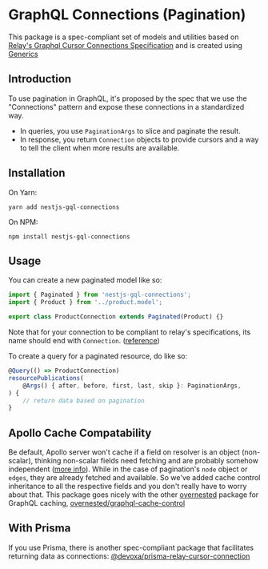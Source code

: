 # GraphQL Connections (Pagination)

This package is a spec-compliant set of models and utilities based on [Relay's Graphql Cursor Connections Specification](https://relay.dev/graphql/connections.htm) and is created using [Generics](https://docs.nestjs.com/graphql/resolvers#generics)

## Introduction

To use pagination in GraphQL, it's proposed by the spec that we use the "Connections" pattern and expose these connections in a standardized way.

- In queries, you use `PaginationArgs` to slice and paginate the result.
- In response, you return `Connection` objects to provide cursors and a way to tell the client when more results are available.

## Installation

On Yarn:

```shell
yarn add nestjs-gql-connections
```

On NPM:

```shell
npm install nestjs-gql-connections
```

## Usage

You can create a new paginated model like so:

```ts
import { Paginated } from 'nestjs-gql-connections';
import { Product } from '../product.model';

export class ProductConnection extends Paginated(Product) {}
```

Note that for your connection to be compliant to relay's specifications, its name should end with `Connection`. ([reference](https://relay.dev/graphql/connections.htm#sec-Reserved-Types))

To create a query for a paginated resource, do like so:

```ts
@Query(() => ProductConnection)
resourcePublications(
    @Args() { after, before, first, last, skip }: PaginationArgs,
) {
    // return data based on pagination
}
```

## Apollo Cache Compatability

Be default, Apollo server won't cache if a field on resolver is an object (non-scalar), thinking non-scalar fields need fetching and are probably somehow independent ([more info](https://www.apollographql.com/docs/apollo-server/performance/caching/#default-maxage)). While in the case of pagination's `node` object or `edges`, they are already fetched and available. So we've added cache control inheritance to all the respective fields and you don't really have to worry about that. This package goes nicely with the other [overnested](https://github.com/overnested) package for GraphQL caching, [overnested/graphql-cache-control](https://github.com/overnested/graphql-cache-control)

## With Prisma

If you use Prisma, there is another spec-compliant package that facilitates returning data as connections: [@devoxa/prisma-relay-cursor-connection](https://github.com/devoxa/prisma-relay-cursor-connection)
